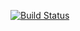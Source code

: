 [![Build Status](https://travis-ci.org/Francosantander/version-2019.2.svg?branch=master)](https://travis-ci.org/Francosantander/version-2019.2)
